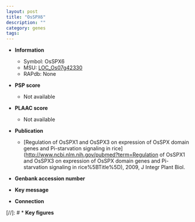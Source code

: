 ```yaml
---
layout: post
title: "OsSPX6"
description: ""
category: genes
tags: 
---
```


* **Information**  
    + Symbol: OsSPX6  
    + MSU: [LOC_Os07g42330](http://rice.plantbiology.msu.edu/cgi-bin/ORF_infopage.cgi?orf=LOC_Os07g42330)  
    + RAPdb: None  

* **PSP score**  
    + Not available 

* **PLAAC score**  
    + Not available 

* **Publication**  
    + [Regulation of OsSPX1 and OsSPX3 on expression of OsSPX domain genes and Pi-starvation signaling in rice](http://www.ncbi.nlm.nih.gov/pubmed?term=Regulation of OsSPX1 and OsSPX3 on expression of OsSPX domain genes and Pi-starvation signaling in rice%5BTitle%5D), 2009, J Integr Plant Biol.

* **Genbank accession number**  

* **Key message**  

* **Connection**  

[//]: # * **Key figures**  



